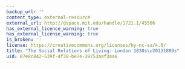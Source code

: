 ```yaml
---
backup_url: ''
content_type: external-resource
external_url: http://dspace.mit.edu/handle/1721.1/45506
has_external_licence_warning: true
has_external_license_warning: true
is_broken: ''
license: https://creativecommons.org/licenses/by-nc-sa/4.0/
title: "The Social Relations of Living: London 1830s\u20131880s"
uid: 87e8c842-539f-4f38-be7e-39753aaf3aa6
---
```

